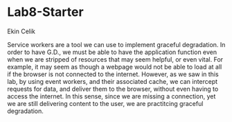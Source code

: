 # Lab8-Starter
Ekin Celik

Service workers are a tool we can use to implement graceful degradation. In order to have G.D., we must be able to have the application function even when we are stripped of resources that may seem helpful, or even vital. For example, it may seem as though a webpage would not be able to load at all if the browser is not connected to the internet. However, as we saw in this lab, by using event workers, and their associated cache, we can intercept requests for data, and deliver them to the browser, without even having to access the internet. In this sense, since we are missing a connection, yet we are still delivering content to the user, we are practitcing graceful degradation.